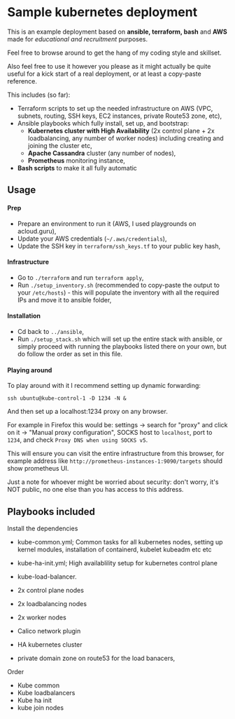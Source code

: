 # Sample kubernetes deployment

This is an example deployment based on __ansible, terraform, bash__ and __AWS__ made for *educational and recruitment* purposes.

Feel free to browse around to get the hang of my coding style and skillset.

Also feel free to use it however you please as it might actually be quite useful for a kick start of a real deployment, or at least a copy-paste reference.

This includes (so far):
* Terraform scripts to set up the needed infrastructure on AWS (VPC, subnets, routing, SSH keys, EC2 instances, private Route53 zone, etc),
* Ansible playbooks which fully install, set up, and bootstrap:
    * __Kubernetes cluster with High Availability__ (2x control plane + 2x loadbalancing, any number of worker nodes) including creating and joining the cluster etc,
    *  __Apache Cassandra__ cluster (any number of nodes),
    *  __Prometheus__ monitoring instance,
* __Bash scripts__ to make it all fully automatic

## Usage

#### Prep

* Prepare an environment to run it (AWS, I used playgrounds on acloud.guru),
* Update your AWS credentials (`~/.aws/credentials`),
* Update the SSH key in `terraform/ssh_keys.tf` to your public key hash,

#### Infrastructure

* Go to `./terraform` and run `terraform apply`,
* Run `./setup_inventory.sh` (recommended to copy-paste the output to your `/etc/hosts`) - this will populate the inventory with all the required IPs and move it to ansible folder,

#### Installation

* Cd back to `../ansible`,
* Run `./setup_stack.sh` which will set up the entire stack with ansible, or simply proceed with running the playbooks listed there on your own, but do follow the order as set in this file.

#### Playing around

To play around with it I recommend setting up dynamic forwarding:

`ssh ubuntu@kube-control-1 -D 1234 -N &`

And then set up a localhost:1234 proxy on any browser.

For example in Firefox this would be: settings -> search for "proxy" and click on it -> "Manual proxy configuration", SOCKS host to `localhost`, port to `1234`, and check `Proxy DNS when using SOCKS v5`.

This will ensure you can visit the entire infrastructure from this browser, for example address like `http://prometheus-instances-1:9090/targets` should show prometheus UI.

Just a note for whoever might be worried about security: don't worry, it's NOT public, no one else than you has access to this address.

## Playbooks included

Install the dependencies

- kube-common.yml; Common tasks for all kubernetes nodes, setting up kernel modules, installation of containerd, kubelet kubeadm etc etc
- kube-ha-init.yml; High availablility setup for kubernetes control plane
- kube-load-balancer.

- 2x control plane nodes
- 2x loadbalancing nodes
- 2x worker nodes
- Calico network plugin
- HA kubernetes cluster
- private domain zone on route53 for the load banacers,

Order
- Kube common
- Kube loadbalancers
- Kube ha init
- kube join nodes
